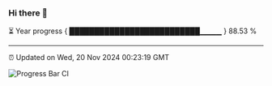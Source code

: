### Hi there 👋

⏳ Year progress { ██████████████████████████▁▁▁▁ } 88.53 %

---

⏰ Updated on Wed, 20 Nov 2024 00:23:19 GMT

![Progress Bar CI](https://github.com/liununu/liununu/workflows/Progress%20Bar%20CI/badge.svg)
